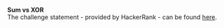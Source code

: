 **Sum vs XOR**
<br>
The challenge statement - provided by HackerRank -  can be found [here](https://www.hackerrank.com/challenges/one-month-preparation-kit-sum-vs-xor/problem).